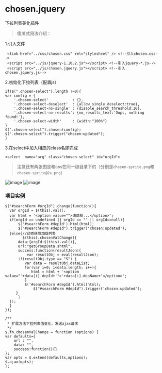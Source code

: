 # chosen.jquery
下拉列表美化插件
> 傻瓜式用法介绍：

1.引入文件
```
 <link href="../css/chosen.css" rel="stylesheet" /> <!--引入chosen.css-->
 <script src="../js/jquery-1.10.2.js"></script> <!--引入jquery-*.js-->
 <script src="../js/chosen.jquery.js"></script> <!--引入chosen.jquery.js-->
 ```
2.初始化下拉列表（配置js）
```
if($(".chosen-select").length !=0){
var config = {
	'.chosen-select'           : {},
	'.chosen-select-deselect'  : {allow_single_deselect:true},
	'.chosen-select-no-single' : {disable_search_threshold:10},
	'.chosen-select-no-results': {no_results_text:'Oops, nothing found!'},
	'.chosen-select-width'     : {width:"100%"}
}
$(".chosen-select").chosen(config);
$(".chosen-select").trigger("chosen:updated");
}
```
3.在select中加入相应的class名即完成
```
<select  name="arg" class="chosen-select" id="orgId">
```
> 注意还有两张图是和css在同一级目录下的（分别是`chosen-sprite.png`和`chosen-sprite@2x.png`）

![image](https://github.com/yimixuan/chosen/blob/master/public/chosen-sprite.png)
![image](https://github.com/yimixuan/chosen/blob/master/public/chosen-sprite@2x.png)
### 项目实例
```
$("#searchForm #orgId").change(function(){
  var orgId = $(this).val();
  var html = '<option value="">请选择...</option>';
  if(orgId == undefined || orgId == "" || orgId==null){
	  $('#searchForm #depId').html(html);
	  $("#searchForm #depId").trigger('chosen:updated');
  }else{//动态获取加载列表
        $(this).chosenValChange({
	  data:{orgId:$(this).val()},
	  url:"getGroupData.shtml",
	  success:function(resultJson){
		  var resultObj = eval(resultJson);
	  if(resultObj.type == "S") {
		 var data = resultObj.dataList;
		 for(var i=0; i<data.length; i++){
			html = html + '<option value="'+data[i].depId+'">'+data[i].depName+'</option>';
		 }
		 $('#searchForm #depId').html(html);
			 $("#searchForm #depId").trigger('chosen:updated');
     }
	  }
  });
  }
});
    
/**
 * 扩展方法下拉列表值变化，发送ajax请求
 */
$.fn.chosenValChange = function (options) {
var defaults={
	url : "", 
	data: "",
	success:function(){}
};
var opts = $.extend(defaults,options);
$.ajax(opts);
};
 ```
